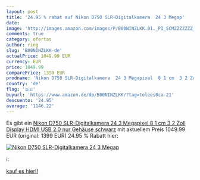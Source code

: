 ```yaml
---
layout: post
title: '24.95 % rabat auf Nikon D750 SLR-Digitalkamera  24 3 Megap'
date: 
image: 'http://images.amazon.com/images/P/B00NINZLKK.01._PI_SCMZZZZZZZ_._SL200_.jpg'
comments: true
category: ofertas
author: ring
slug: 'B00NINZLKK-de'
actualPrice: 1049.99 EUR
currency: EUR
price: 1049.99
comparePrice: 1399 EUR
prodname: 'Nikon D750 SLR-Digitalkamera  24 3 Megapixel  8 1 cm  3 2 Zoll  Display  HDMI  USB 2.0  nur Gehäuse schwarz'
country: 'de'
flag: '🇩🇪'
buyurl: 'https://www.amazon.de/dp/B00NINZLKK/?tag=tolees0ca-21'
descuento: '24.95'
average: '1146.22'
---
```


Es gibt ein [Nikon D750 SLR-Digitalkamera  24 3 Megapixel  8 1 cm  3 2 Zoll  Display  HDMI  USB 2.0  nur Gehäuse schwarz](https://www.amazon.de/dp/B00NINZLKK/?tag=tolees0ca-21) mit aktuellem Preis 1049.99 EUR (original: 1399 EUR) 24.95 % Rabatt hier:

[![Nikon D750 SLR-Digitalkamera  24 3 Megap](http://images.amazon.com/images/P/B00NINZLKK.01._PI_SCMZZZZZZZ_._SL200_.jpg)](https://www.amazon.de/dp/B00NINZLKK/?tag=tolees0ca-21)

ℹ️:


[kauf es hier!!](https://www.amazon.de/dp/B00NINZLKK/?tag=tolees0ca-21)
